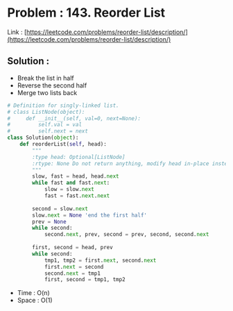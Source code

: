 # Problem : 143. Reorder List
Link : [https://leetcode.com/problems/reorder-list/description/](https://leetcode.com/problems/reorder-list/description/)

## Solution :
- Break the list in half
- Reverse the second half
- Merge two lists back
```python
# Definition for singly-linked list.
# class ListNode(object):
#     def __init__(self, val=0, next=None):
#         self.val = val
#         self.next = next
class Solution(object):
    def reorderList(self, head):
        """
        :type head: Optional[ListNode]
        :rtype: None Do not return anything, modify head in-place instead.
        """
        slow, fast = head, head.next
        while fast and fast.next:
            slow = slow.next
            fast = fast.next.next
        
        second = slow.next
        slow.next = None 'end the first half'
        prev = None
        while second:
            second.next, prev, second = prev, second, second.next
        
        first, second = head, prev
        while second:
            tmp1, tmp2 = first.next, second.next
            first.next = second
            second.next = tmp1
            first, second = tmp1, tmp2
```
- Time : O(n)
- Space : O(1)
